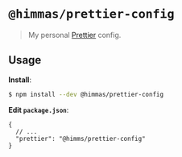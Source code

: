 # `@himmas/prettier-config`

> My personal [Prettier](https://prettier.io) config.

## Usage

**Install**:

```bash
$ npm install --dev @himmas/prettier-config
```

**Edit `package.json`**:

```jsonc
{
  // ...
  "prettier": "@himms/prettier-config"
}
```
